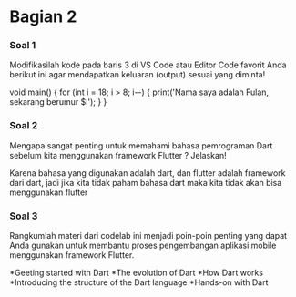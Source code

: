 <h1>Bagian 2</h1>
<h3>Soal 1</h3>
<p>Modifikasilah kode pada baris 3 di VS Code atau Editor Code favorit Anda berikut ini agar mendapatkan keluaran (output) sesuai yang diminta!</p>
<p>
    void main() {
        for (int i = 18; i > 8; i--) {
          print('Nama saya adalah Fulan, sekarang berumur $i');
        }
      }      
</p>

<h3>Soal 2</h3>
<p>Mengapa sangat penting untuk memahami bahasa pemrograman Dart sebelum kita menggunakan framework Flutter ? Jelaskan!</p>
<p>Karena bahasa yang digunakan adalah dart, dan flutter adalah framework dari dart, jadi jika kita tidak paham bahasa dart maka kita tidak akan bisa menggunakan flutter</p>

<h3>Soal 3</h3>
<p>Rangkumlah materi dari codelab ini menjadi poin-poin penting yang dapat Anda gunakan untuk membantu proses pengembangan aplikasi mobile menggunakan framework Flutter.</p>
*Geeting started with Dart
*The evolution of Dart
*How Dart works
*Introducing the structure of the Dart language
*Hands-on with Dart
